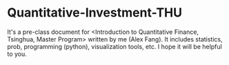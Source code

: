 # Quantitative-Investment-THU

It's a pre-class document for <Introduction to Quantitative Finance, Tsinghua, Master Program> written by me (Alex Fang). It includes statistics, prob, programming (python), visualization tools, etc. I hope it will be helpful to you. 
